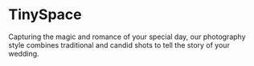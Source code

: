 # TinySpace
Capturing the magic and romance of your special day, our photography style combines traditional and candid shots to tell the story of your wedding.
